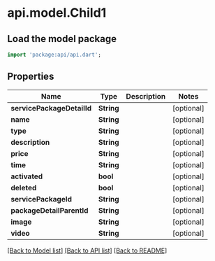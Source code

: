 # api.model.Child1

## Load the model package
```dart
import 'package:api/api.dart';
```

## Properties
Name | Type | Description | Notes
------------ | ------------- | ------------- | -------------
**servicePackageDetailId** | **String** |  | [optional] 
**name** | **String** |  | [optional] 
**type** | **String** |  | [optional] 
**description** | **String** |  | [optional] 
**price** | **String** |  | [optional] 
**time** | **String** |  | [optional] 
**activated** | **bool** |  | [optional] 
**deleted** | **bool** |  | [optional] 
**servicePackageId** | **String** |  | [optional] 
**packageDetailParentId** | **String** |  | [optional] 
**image** | **String** |  | [optional] 
**video** | **String** |  | [optional] 

[[Back to Model list]](../README.md#documentation-for-models) [[Back to API list]](../README.md#documentation-for-api-endpoints) [[Back to README]](../README.md)


